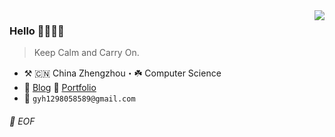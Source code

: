 <img align="right" src="https://github-readme-stats.vercel.app/api?username=KuiperSirius&show_icons=true&icon_color=479F05&text_color=479F05&bg_color=ffffff&hide_title=true&theme=merko" />

### Hello 🥭🥝🥗🍓

> Keep Calm and Carry On.

- :hammer_and_pick: 🇨🇳 China Zhengzhou・☘️ Computer Science
- :memo: [Blog](https://kixcs.com) :card_index: [Portfolio](https://larix.cc)
- :email: `gyh1298058589@gmail.com`

###### 💾 EOF
